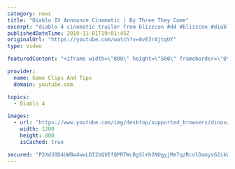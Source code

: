 ```yaml
---
category: news
title: "Diablo IV Announce Cinematic | By Three They Come"
excerpt: "diablo 4 cinematic trailer from blizzcon #d4 #blizzcon #diablo."
publishedDateTime: 2019-11-01T19:01:45Z
originalUrl: "https://youtube.com/watch?v=0vE3rAjtqUY"
type: video

featuredContent: "<iframe width=\"800\" height=\"500\" frameborder=\"0\" src=\"https://www.youtube.com/embed/0vE3rAjtqUY\" allow=\"accelerometer; autoplay; encrypted-media; gyroscope; picture-in-picture\" allowfullscreen></iframe>"

provider:
  name: Game Clips And Tips
  domain: youtube.com

topics:
  - Diablo 4

images:
  - url: "https://www.youtube.com/img/desktop/supported_browsers/dinosaur.png"
    width: 1200
    height: 800
    isCached: true

secured: "P2XdJ0D4UWBw4wwLDI2bQVEfQPRTWcBgSl+h2NUgyjMe7qzRcolDamysG2ikW5hjuqfIxRWjNV6tQNn+kIsnnfHCpSHHPWabQGZM46eNIBEPjuY+OhSHctlb8ZTIwNAs0Aebjc2PxC7fCC9+1/9oBvGMwZP65+PPWiVNSqXVAqQh5cGBWPDbfrS3OjfHd9dGYmJMr2LtabCwcbSDC2iM0gEh0CWZ7mwqWAoKKC0HIw9aderH4uNKHHyVl5wBrnUkaGomFWNh1GamU5yBj01aYRAWcy+Mh7RdqDMNJqhJETBsBbtiiZLz9iK9aNqgq1bLPOsuc8LoOMcmo9PY/Or5Hm39m4rvmWng/X5vDfsVpshjC9w+My5WCN0/Uf2KNKVXCG44xUqDHsNAk6O+B5VgSw==;uvNF6nkKyByBqmyVyY0CaQ=="
---
```


